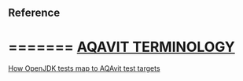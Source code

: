 ## Reference
=======
[AQAVIT TERMINOLOGY](AQAvit-terminology.markdown)
=======
[How OpenJDK tests map to AQAvit test targets](How-OpenJDK-tests-map-to-AQAvit-test-targets.md)
